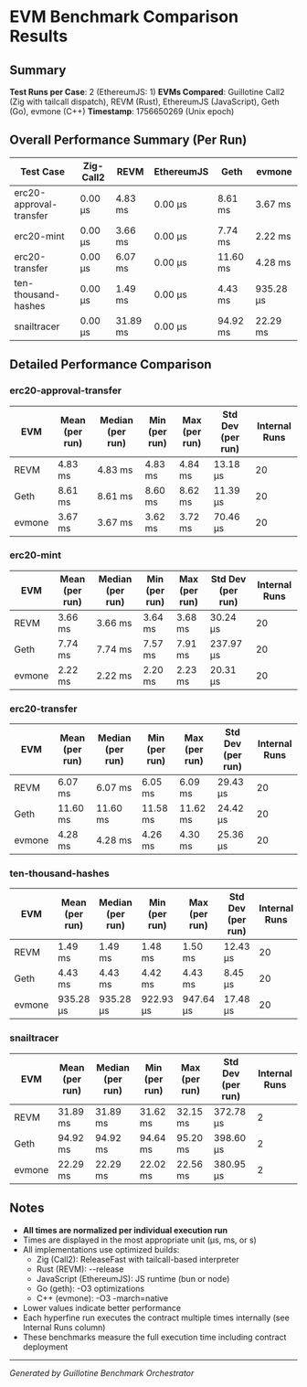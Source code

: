 # EVM Benchmark Comparison Results

## Summary

**Test Runs per Case**: 2 (EthereumJS: 1)
**EVMs Compared**: Guillotine Call2 (Zig with tailcall dispatch), REVM (Rust), EthereumJS (JavaScript), Geth (Go), evmone (C++)
**Timestamp**: 1756650269 (Unix epoch)

## Overall Performance Summary (Per Run)

| Test Case | Zig-Call2 | REVM | EthereumJS | Geth | evmone |
|-----------|-----------|------|------------|------|--------|
| erc20-approval-transfer   |  0.00 μs |   4.83 ms |   0.00 μs |   8.61 ms |   3.67 ms |
| erc20-mint                |  0.00 μs |   3.66 ms |   0.00 μs |   7.74 ms |   2.22 ms |
| erc20-transfer            |  0.00 μs |   6.07 ms |   0.00 μs |  11.60 ms |   4.28 ms |
| ten-thousand-hashes       |  0.00 μs |   1.49 ms |   0.00 μs |   4.43 ms | 935.28 μs |
| snailtracer               |  0.00 μs |  31.89 ms |   0.00 μs |  94.92 ms |  22.29 ms |

## Detailed Performance Comparison

### erc20-approval-transfer

| EVM | Mean (per run) | Median (per run) | Min (per run) | Max (per run) | Std Dev (per run) | Internal Runs |
|-----|----------------|------------------|---------------|---------------|-------------------|---------------|
| REVM        |        4.83 ms |          4.83 ms |       4.83 ms |       4.84 ms |         13.18 μs |            20 |
| Geth        |        8.61 ms |          8.61 ms |       8.60 ms |       8.62 ms |         11.39 μs |            20 |
| evmone      |        3.67 ms |          3.67 ms |       3.62 ms |       3.72 ms |         70.46 μs |            20 |

### erc20-mint

| EVM | Mean (per run) | Median (per run) | Min (per run) | Max (per run) | Std Dev (per run) | Internal Runs |
|-----|----------------|------------------|---------------|---------------|-------------------|---------------|
| REVM        |        3.66 ms |          3.66 ms |       3.64 ms |       3.68 ms |         30.24 μs |            20 |
| Geth        |        7.74 ms |          7.74 ms |       7.57 ms |       7.91 ms |        237.97 μs |            20 |
| evmone      |        2.22 ms |          2.22 ms |       2.20 ms |       2.23 ms |         20.31 μs |            20 |

### erc20-transfer

| EVM | Mean (per run) | Median (per run) | Min (per run) | Max (per run) | Std Dev (per run) | Internal Runs |
|-----|----------------|------------------|---------------|---------------|-------------------|---------------|
| REVM        |        6.07 ms |          6.07 ms |       6.05 ms |       6.09 ms |         29.43 μs |            20 |
| Geth        |       11.60 ms |         11.60 ms |      11.58 ms |      11.62 ms |         24.42 μs |            20 |
| evmone      |        4.28 ms |          4.28 ms |       4.26 ms |       4.30 ms |         25.36 μs |            20 |

### ten-thousand-hashes

| EVM | Mean (per run) | Median (per run) | Min (per run) | Max (per run) | Std Dev (per run) | Internal Runs |
|-----|----------------|------------------|---------------|---------------|-------------------|---------------|
| REVM        |        1.49 ms |          1.49 ms |       1.48 ms |       1.50 ms |         12.43 μs |            20 |
| Geth        |        4.43 ms |          4.43 ms |       4.42 ms |       4.43 ms |          8.45 μs |            20 |
| evmone      |     935.28 μs |       935.28 μs |    922.93 μs |    947.64 μs |         17.48 μs |            20 |

### snailtracer

| EVM | Mean (per run) | Median (per run) | Min (per run) | Max (per run) | Std Dev (per run) | Internal Runs |
|-----|----------------|------------------|---------------|---------------|-------------------|---------------|
| REVM        |       31.89 ms |         31.89 ms |      31.62 ms |      32.15 ms |        372.78 μs |             2 |
| Geth        |       94.92 ms |         94.92 ms |      94.64 ms |      95.20 ms |        398.60 μs |             2 |
| evmone      |       22.29 ms |         22.29 ms |      22.02 ms |      22.56 ms |        380.95 μs |             2 |


## Notes

- **All times are normalized per individual execution run**
- Times are displayed in the most appropriate unit (μs, ms, or s)
- All implementations use optimized builds:
  - Zig (Call2): ReleaseFast with tailcall-based interpreter
  - Rust (REVM): --release
  - JavaScript (EthereumJS): JS runtime (bun or node)
  - Go (geth): -O3 optimizations
  - C++ (evmone): -O3 -march=native
- Lower values indicate better performance
- Each hyperfine run executes the contract multiple times internally (see Internal Runs column)
- These benchmarks measure the full execution time including contract deployment

---

*Generated by Guillotine Benchmark Orchestrator*
